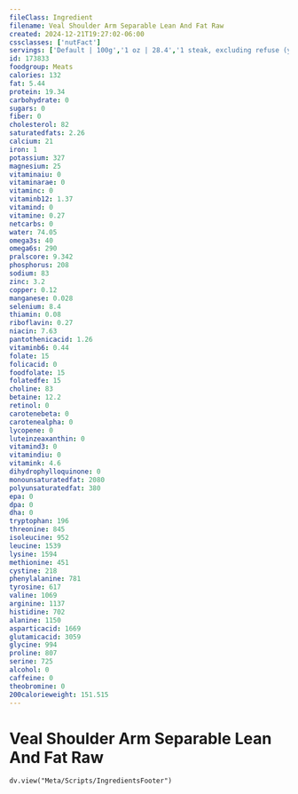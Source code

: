 ```yaml
---
fileClass: Ingredient
filename: Veal Shoulder Arm Separable Lean And Fat Raw
created: 2024-12-21T19:27:02-06:00
cssclasses: ['nutFact']
servings: ['Default | 100g','1 oz | 28.4','1 steak, excluding refuse (yield from 1 raw steak, with refuse, weighing 385 g) | 304']
id: 173833
foodgroup: Meats
calories: 132
fat: 5.44
protein: 19.34
carbohydrate: 0
sugars: 0
fiber: 0
cholesterol: 82
saturatedfats: 2.26
calcium: 21
iron: 1
potassium: 327
magnesium: 25
vitaminaiu: 0
vitaminarae: 0
vitaminc: 0
vitaminb12: 1.37
vitamind: 0
vitamine: 0.27
netcarbs: 0
water: 74.05
omega3s: 40
omega6s: 290
pralscore: 9.342
phosphorus: 208
sodium: 83
zinc: 3.2
copper: 0.12
manganese: 0.028
selenium: 8.4
thiamin: 0.08
riboflavin: 0.27
niacin: 7.63
pantothenicacid: 1.26
vitaminb6: 0.44
folate: 15
folicacid: 0
foodfolate: 15
folatedfe: 15
choline: 83
betaine: 12.2
retinol: 0
carotenebeta: 0
carotenealpha: 0
lycopene: 0
luteinzeaxanthin: 0
vitamind3: 0
vitamindiu: 0
vitamink: 4.6
dihydrophylloquinone: 0
monounsaturatedfat: 2080
polyunsaturatedfat: 380
epa: 0
dpa: 0
dha: 0
tryptophan: 196
threonine: 845
isoleucine: 952
leucine: 1539
lysine: 1594
methionine: 451
cystine: 218
phenylalanine: 781
tyrosine: 617
valine: 1069
arginine: 1137
histidine: 702
alanine: 1150
asparticacid: 1669
glutamicacid: 3059
glycine: 994
proline: 807
serine: 725
alcohol: 0
caffeine: 0
theobromine: 0
200calorieweight: 151.515
---
```


# Veal Shoulder Arm Separable Lean And Fat Raw

```dataviewjs
dv.view("Meta/Scripts/IngredientsFooter")
```